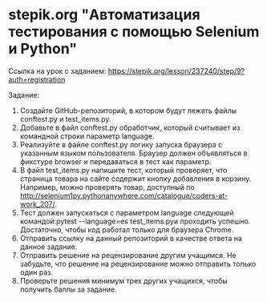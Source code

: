 # stepik.org "Автоматизация тестирования с помощью Selenium и Python"

Ссылка на урок с заданием: https://stepik.org/lesson/237240/step/9?auth=registration

Задание:
1. Создайте GitHub-репозиторий, в котором будут лежать файлы conftest.py и test_items.py.
2. Добавьте в файл conftest.py обработчик, который считывает из командной строки параметр language.
3. Реализуйте в файле conftest.py логику запуска браузера с указанным языком пользователя. Браузер должен объявляться в фикстуре browser и передаваться в тест как параметр.
4. В файл test_items.py напишите тест, который проверяет, что страница товара на сайте содержит кнопку добавления в корзину. Например, можно проверять товар, доступный по http://selenium1py.pythonanywhere.com/catalogue/coders-at-work_207/.
5. Тест должен запускаться с параметром language следующей командой:pytest --language=es test_items.pyи проходить успешно. Достаточно, чтобы код работал только для браузера Сhrome.
6. Отправить ссылку на данный репозиторий в качестве ответа на данное задание.
7. Отправить решение на рецензирование другим учащимся. Не забудьте, что решение на рецензирование можно отправить только один раз.
8. Проверьте решения минимум трех других учащихся, чтобы получить баллы за задание.
